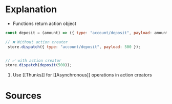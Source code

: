 # Explanation
- Functions return action object
```js
const deposit = (amount) => ({ type: "account/deposit", payload: amount });

// ❌ Without action creator
 store.dispatch({ type: "account/deposit", payload: 500 });


// ✅ with action creator
store.dispatch(deposit(500));
```
1. Use [[Thunks]] for [[Asynchronous]] operations in action creators

# Sources

